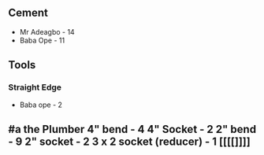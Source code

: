 ## Cement
- Mr Adeagbo - 14
- Baba Ope - 11

## Tools 
### Straight Edge
- Baba ope - 2

#a the Plumber
4" bend - 4
4" Socket - 2
2" bend - 9
2" socket - 2
3 x 2 socket (reducer) - 1
[[[[]]]]
-